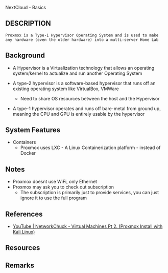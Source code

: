 NextCloud - Basics

## DESCRIPTION
```
Proxmox is a Type-1 Hypervisor Operating System and is used to make any hardware (even the older hardware) into a multi-server Home Lab
```

## Background
+ A Hypervisor is a Virtualization technology that allows an operating system/kernel to actualize and run another Operating System

+ A type-2 hypervisor is a software-based hypervisor that runs off an existing operating system like VirtualBox, VMWare
    - Need to share OS resources between the host and the Hypervisor

+ A type-1 hypervisor operates and runs off bare-metal from ground up, meaning the CPU and GPU is entirely usable by the hypervisor

## System Features
- Containers
    + Proxmox uses LXC - A Linux Containerization platform - instead of Docker

## Notes
- Proxmox doesnt use WiFi, only Ethernet
- Proxmox may ask you to check out subscription
	- The subscription is primarily just to provide services, you can just ignore it to use the full program

## References
+ [YouTube | NetworkChuck - Virtual Machines Pt 2. (Proxmox Install with Kali Linux)](https://youtu.be/_u8qTN3cCnQ)

## Resources

## Remarks

